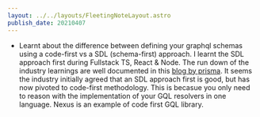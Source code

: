 ```yaml
---
layout: ../../layouts/FleetingNoteLayout.astro
publish_date: 20210407
---
```


- Learnt about the difference between defining your graphql schemas using a code-first vs a SDL (schema-first) approach. I learnt the SDL approach first during Fullstack TS, React & Node. The run down of the industry learnings are well documented in this [blog by prisma](https://www.prisma.io/blog/the-problems-of-schema-first-graphql-development-x1mn4cb0tyl3). It seems the industry initially agreed that an SDL approach first is good, but has now pivoted to code-first methodology. This is becasue you only need to reason with the implementation of your GQL resolvers in one language. Nexus is an example of code first GQL library.
